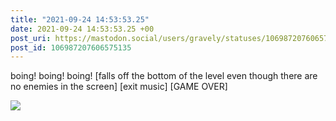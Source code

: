 ```yaml
---
title: "2021-09-24 14:53:53.25"
date: 2021-09-24 14:53:53.25 +00
post_uri: https://mastodon.social/users/gravely/statuses/106987207606575135
post_id: 106987207606575135
---
```

boing! boing! boing! [falls off the bottom of the level even though there are no enemies in the screen] [exit music] [GAME OVER]


![](/images/106987207557495502.jpg)

